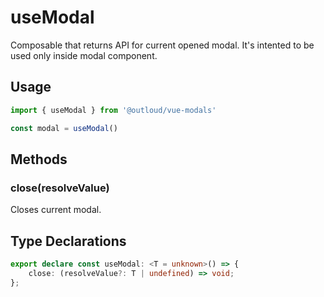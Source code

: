 # useModal

Composable that returns API for current opened modal. It's intented to be used only inside modal component.

## Usage
```ts
import { useModal } from '@outloud/vue-modals'

const modal = useModal()
```

## Methods

### close(resolveValue)

Closes current modal.

## Type Declarations

```ts
export declare const useModal: <T = unknown>() => {
    close: (resolveValue?: T | undefined) => void;
};
```

